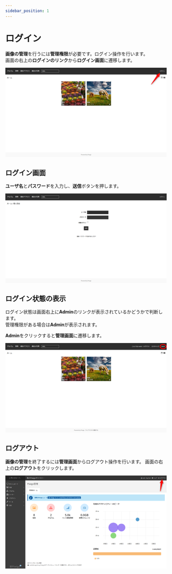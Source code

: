```yaml
---
sidebar_position: 1
---
```


# ログイン

**画像の管理**を行うには**管理権限**が必要です。ログイン操作を行います。  
画面の右上の**ログインのリンク**から**ログイン画面**に遷移します。

![トップページ](/img/top_page.png)

## ログイン画面

**ユーザ名**と**パスワード**を入力し、**送信**ボタンを押します。

![ログイン](/img/login.png)

## ログイン状態の表示

ログイン状態は画面右上に**Admin**のリンクが表示されているかどうかで判断します。  
管理権限がある場合は**Admin**が表示されます。

**Admin**をクリックすると**管理画面**に遷移します。

![ログアウト](/img/logined.png)

## ログアウト

**画像の管理**を終了するには**管理画面**からログアウト操作を行います。
画面の右上の**ログアウト**をクリックします。

![ログアウト](/img/logout.png)
